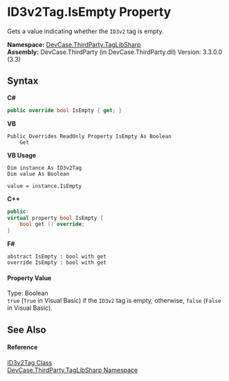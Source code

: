 # ID3v2Tag.IsEmpty Property 
 

Gets a value indicating whether the `ID3v2` tag is empty.

**Namespace:**&nbsp;<a href="N_DevCase_ThirdParty_TagLibSharp">DevCase.ThirdParty.TagLibSharp</a><br />**Assembly:**&nbsp;DevCase.ThirdParty (in DevCase.ThirdParty.dll) Version: 3.3.0.0 (3.3)

## Syntax

**C#**<br />
``` C#
public override bool IsEmpty { get; }
```

**VB**<br />
``` VB
Public Overrides ReadOnly Property IsEmpty As Boolean
	Get
```

**VB Usage**<br />
``` VB Usage
Dim instance As ID3v2Tag
Dim value As Boolean

value = instance.IsEmpty

```

**C++**<br />
``` C++
public:
virtual property bool IsEmpty {
	bool get () override;
}
```

**F#**<br />
``` F#
abstract IsEmpty : bool with get
override IsEmpty : bool with get
```


#### Property Value
Type: Boolean<br />`true` (`True` in Visual Basic) if the `ID3v2` tag is empty, otherwise, `false` (`False` in Visual Basic).

## See Also


#### Reference
<a href="T_DevCase_ThirdParty_TagLibSharp_ID3v2Tag">ID3v2Tag Class</a><br /><a href="N_DevCase_ThirdParty_TagLibSharp">DevCase.ThirdParty.TagLibSharp Namespace</a><br />